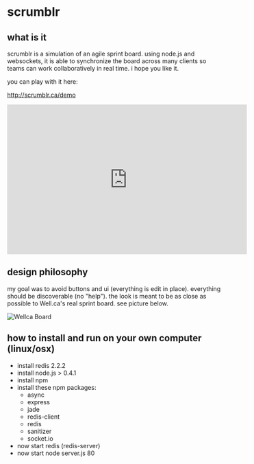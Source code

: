 scrumblr
========

what is it
----------
scrumblr is a simulation of an agile sprint board. using node.js and websockets, it is able to synchronize the board across many clients so teams can work collaboratively in real time. i hope you like it.

you can play with it here:

http://scrumblr.ca/demo

<iframe title="YouTube video player" width="560" height="349" src="http://www.youtube.com/embed/gAKxyOh1zPk?rel=0&amp;hd=1" frameborder="0" allowfullscreen></iframe>

design philosophy
-----------------
my goal was to avoid buttons and ui (everything is edit in place). everything should be discoverable (no "help"). the look is meant to be as close as possible to Well.ca's real sprint board. see picture below.

![Wellca Board](http://scrumblr.ca/DSC_7093.jpg)


how to install and run on your own computer (linux/osx)
-------------------------------------------------------

- install redis 2.2.2
- install node.js > 0.4.1
- install npm
- install these npm packages:
	- async
	- express
	- jade
	- redis-client
	- redis
	- sanitizer
	- socket.io
- now start redis (redis-server)
- now start node server.js 80